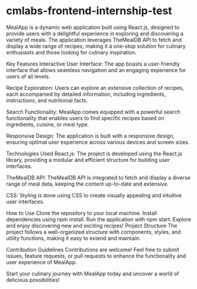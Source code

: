 # cmlabs-frontend-internship-test
 
MealApp is a dynamic web application built using React.js, designed to provide users with a delightful experience in exploring and discovering a variety of meals. The application leverages TheMealDB API to fetch and display a wide range of recipes, making it a one-stop solution for culinary enthusiasts and those looking for culinary inspiration.

Key Features
Interactive User Interface: The app boasts a user-friendly interface that allows seamless navigation and an engaging experience for users of all levels.

Recipe Exploration: Users can explore an extensive collection of recipes, each accompanied by detailed information, including ingredients, instructions, and nutritional facts.

Search Functionality: MealApp comes equipped with a powerful search functionality that enables users to find specific recipes based on ingredients, cuisine, or meal type.

Responsive Design: The application is built with a responsive design, ensuring optimal user experience across various devices and screen sizes.

Technologies Used
React.js: The project is developed using the React.js library, providing a modular and efficient structure for building user interfaces.

TheMealDB API: TheMealDB API is integrated to fetch and display a diverse range of meal data, keeping the content up-to-date and extensive.

CSS: Styling is done using CSS to create visually appealing and intuitive user interfaces.

How to Use
Clone the repository to your local machine.
Install dependencies using npm install.
Run the application with npm start.
Explore and enjoy discovering new and exciting recipes!
Project Structure
The project follows a well-organized structure with components, styles, and utility functions, making it easy to extend and maintain.

Contribution Guidelines
Contributions are welcome! Feel free to submit issues, feature requests, or pull requests to enhance the functionality and user experience of MealApp.

Start your culinary journey with MealApp today and uncover a world of delicious possibilities!
